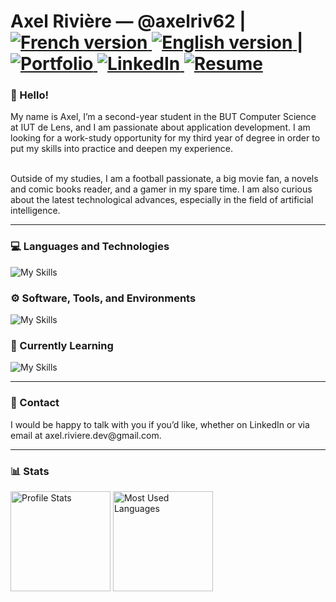 <h1>
    Axel Rivière — @axelriv62 |
    <a href="https://github.com/axelriv62/axelriv62/blob/main/README.md">
        <img src="https://img.shields.io/badge/README-FR-blue" alt="French version">
    </a>
    <a href="https://github.com/axelriv62/axelriv62/blob/main/README-EN.md">
        <img src="https://img.shields.io/badge/README-EN-blue" alt="English version">
    </a>
    |
    <a href="https://axel-riviere.dev">
        <img src="https://img.shields.io/badge/Portfolio-1E2958?style=flat&logoColor=white" alt="Portfolio">
    </a>
    <a href="https://www.linkedin.com/in/axel-riviere-dev">
        <img src="https://img.shields.io/badge/LinkedIn-0077B5?style=flat&logo=linkedin&logoColor=white" alt="LinkedIn">
    </a>
    <a href="https://axel-riviere.dev/resume.pdf">
        <img src="https://img.shields.io/badge/Resume-4A3D75?style=flat&logoColor=white" alt="Resume">
    </a>
</h1>

<h3> 👋 Hello! </h3>
My name is Axel, I’m a second-year student in the BUT Computer Science at IUT de Lens, and I am passionate about application development. I am looking for a work-study opportunity for my third year of degree in order to put my skills into practice and deepen my experience.

<br>Outside of my studies, I am a football passionate, a big movie fan, a novels and comic books reader, and a gamer in my spare time. I am also curious about the latest technological advances, especially in the field of artificial intelligence.

<hr>

<h3> 💻 Languages and Technologies</h3>

![My Skills](https://go-skill-icons.vercel.app/api/icons?i=java,py,php,laravel,html,css,flask,postgresql,mysql,sqlite,plsql,bash,docker&theme=dark)

<h3>⚙️ Software, Tools, and Environments</h3>

![My Skills](https://go-skill-icons.vercel.app/api/icons?i=idea,pycharm,phpstorm,datagrip,webstorm,androidstudio,eclipse,vscode,linux,git,gitlab,github,figma,ps,xd&theme=dark)

<h3> 🚀 Currently Learning</h3>

![My Skills](https://go-skill-icons.vercel.app/api/icons?i=js,ts,angular,react,next,tailwind,android,api,postman&theme=dark)

<hr>

<h3> 🤝 Contact </h3>
I would be happy to talk with you if you’d like, whether on LinkedIn or via email at axel.riviere.dev@gmail.com.

<hr>

<h3>📊 Stats</h3>

<img height="160px" src="https://github-readme-stats.vercel.app/api?username=axelriv62&theme=tokyonight&hide_border=true&show_icons=true&count_private=true&line_height=24" alt="Profile Stats"/> <img height="160px" src="https://github-readme-stats.vercel.app/api/top-langs/?username=axelriv62&theme=tokyonight&hide_border=true&card_width=380&layout=compact" alt="Most Used Languages"/>
